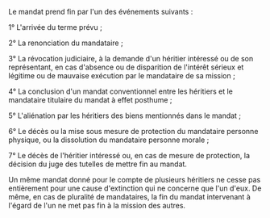 Le mandat prend fin par l'un des événements suivants :

1° L'arrivée du terme prévu ;

2° La renonciation du mandataire ;

3° La révocation judiciaire, à la demande d'un héritier intéressé ou de son représentant, en cas d'absence ou de disparition de l'intérêt sérieux et légitime ou de mauvaise exécution par le mandataire de sa mission ;

4° La conclusion d'un mandat conventionnel entre les héritiers et le mandataire titulaire du mandat à effet posthume ;

5° L'aliénation par les héritiers des biens mentionnés dans le mandat ;

6° Le décès ou la mise sous mesure de protection du mandataire personne physique, ou la dissolution du mandataire personne morale ;

7° Le décès de l'héritier intéressé ou, en cas de mesure de protection, la décision du juge des tutelles de mettre fin au mandat.

Un même mandat donné pour le compte de plusieurs héritiers ne cesse pas entièrement pour une cause d'extinction qui ne concerne que l'un d'eux. De même, en cas de pluralité de mandataires, la fin du mandat intervenant à l'égard de l'un ne met pas fin à la mission des autres.
